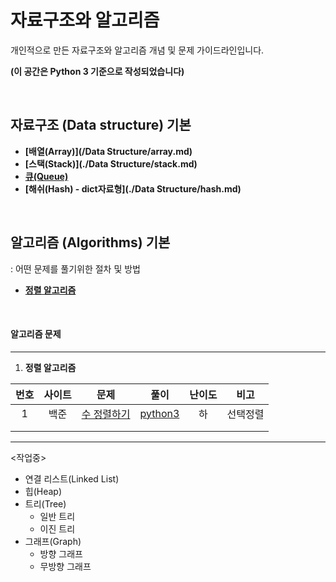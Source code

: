 # 자료구조와 알고리즘
개인적으로 만든 자료구조와 알고리즘 개념 및 문제 가이드라인입니다.

**(이 공간은 Python 3 기준으로 작성되었습니다)**

<br>

## 자료구조 (Data structure) 기본

- **[배열(Array)](/Data Structure/array.md)**
- **[스택(Stack)](./Data Structure/stack.md)**
- **[큐(Queue)](https://charincoding.com/2-큐/)**
- **[해쉬(Hash) - dict자료형](./Data Structure/hash.md)**

<br>

## 알고리즘 (Algorithms) 기본

: 어떤 문제를 풀기위한 절차 및 방법

- **[정렬 알고리즘](./Algorithms/Sorting_Algorithm/README.md)**

<br>

#### 알고리즘 문제

----

1. **정렬 알고리즘**

| 번호 | 사이트 |                        문제                         |                   풀이                    | 난이도 |   비고   |
| :--: | :----: | :-------------------------------------------------: | :---------------------------------------: | :----: | :------: |
|  1   |  백준  | [수 정렬하기](https://www.acmicpc.net/problem/2750) | [python3](./Quizes/backjoon/back_2750.py) |   하   | 선택정렬 |
|      |        |                                                     |                                           |        |          |
|      |        |                                                     |                                           |        |          |











------

<작업중>

- 연결 리스트(Linked List)
- 힙(Heap)
- 트리(Tree)
  - 일반 트리
  - 이진 트리
- 그래프(Graph)
  - 방향 그래프
  - 무방향 그래프



